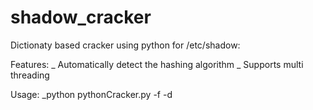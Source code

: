 shadow_cracker
==============


Dictionaty based cracker using python for /etc/shadow:

Features:
_ Automatically detect the hashing algorithm
_ Supports multi threading

Usage:
_python pythonCracker.py -f <shadow file> -d <dictionary>

